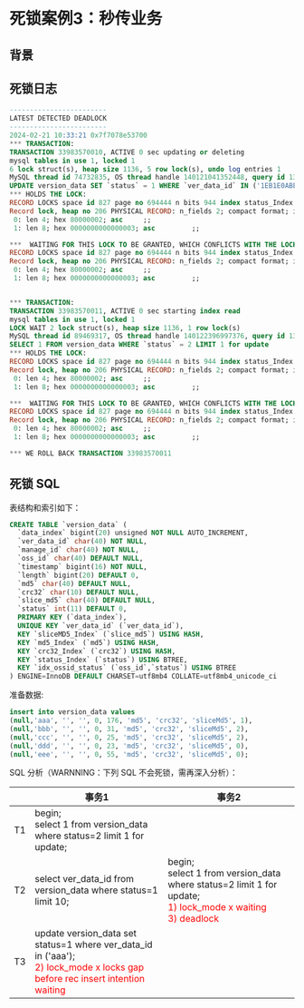 # 死锁案例3：秒传业务

## 背景

## 死锁日志

```sql
------------------------
LATEST DETECTED DEADLOCK
------------------------
2024-02-21 10:33:21 0x7f7078e53700
*** TRANSACTION:
TRANSACTION 33983570010, ACTIVE 0 sec updating or deleting
mysql tables in use 1, locked 1
6 lock struct(s), heap size 1136, 5 row lock(s), undo log entries 1
MySQL thread id 74732835, OS thread handle 140121041352448, query id 139900247683 10.240.1.16 root updating
UPDATE version_data SET `status` = 1 WHERE `ver_data_id` IN ('1EB1E0ABE9134A3FA01D05627E4969C5')
*** HOLDS THE LOCK:
RECORD LOCKS space id 827 page no 694444 n bits 944 index status_Index of table `ets`.`version_data` trx id 33983570010 lock_mode X
Record lock, heap no 206 PHYSICAL RECORD: n_fields 2; compact format; info bits 0
 0: len 4; hex 80000002; asc     ;;
 1: len 8; hex 0000000000000003; asc         ;;

***  WAITING FOR THIS LOCK TO BE GRANTED, WHICH CONFLICTS WITH THE LOCK HELD BY TRANSACTION 33983570011:
RECORD LOCKS space id 827 page no 694444 n bits 944 index status_Index of table `ets`.`version_data` trx id 33983570010 lock_mode X locks gap before rec insert intention waiting
Record lock, heap no 206 PHYSICAL RECORD: n_fields 2; compact format; info bits 0
 0: len 4; hex 80000002; asc     ;;
 1: len 8; hex 0000000000000003; asc         ;;


*** TRANSACTION:
TRANSACTION 33983570011, ACTIVE 0 sec starting index read
mysql tables in use 1, locked 1
LOCK WAIT 2 lock struct(s), heap size 1136, 1 row lock(s)
MySQL thread id 89469317, OS thread handle 140122396997376, query id 139900247668 10.240.1.131 root Sending data
SELECT 1 FROM version_data WHERE `status` = 2 LIMIT 1 for update
*** HOLDS THE LOCK:
RECORD LOCKS space id 827 page no 694444 n bits 944 index status_Index of table `ets`.`version_data` trx id 33983570011 lock_mode X waiting
Record lock, heap no 206 PHYSICAL RECORD: n_fields 2; compact format; info bits 0
 0: len 4; hex 80000002; asc     ;;
 1: len 8; hex 0000000000000003; asc         ;;

***  WAITING FOR THIS LOCK TO BE GRANTED, WHICH CONFLICTS WITH THE LOCK HELD BY TRANSACTION 33983570010:
RECORD LOCKS space id 827 page no 694444 n bits 944 index status_Index of table `ets`.`version_data` trx id 33983570011 lock_mode X waiting
Record lock, heap no 206 PHYSICAL RECORD: n_fields 2; compact format; info bits 0
 0: len 4; hex 80000002; asc     ;;
 1: len 8; hex 0000000000000003; asc         ;;

*** WE ROLL BACK TRANSACTION 33983570011
```

## 死锁 SQL

表结构和索引如下：

```sql
CREATE TABLE `version_data` (
  `data_index` bigint(20) unsigned NOT NULL AUTO_INCREMENT,
  `ver_data_id` char(40) NOT NULL,
  `manage_id` char(40) NOT NULL,
  `oss_id` char(40) DEFAULT NULL,
  `timestamp` bigint(16) NOT NULL,
  `length` bigint(20) DEFAULT 0,
  `md5` char(40) DEFAULT NULL,
  `crc32` char(10) DEFAULT NULL,
  `slice_md5` char(40) DEFAULT NULL,
  `status` int(11) DEFAULT 0,
  PRIMARY KEY (`data_index`),
  UNIQUE KEY `ver_data_id` (`ver_data_id`),
  KEY `sliceMD5_Index` (`slice_md5`) USING HASH,
  KEY `md5_Index` (`md5`) USING HASH,
  KEY `crc32_Index` (`crc32`) USING HASH,
  KEY `status_Index` (`status`) USING BTREE,
  KEY `idx_ossid_status` (`oss_id`,`status`) USING BTREE
) ENGINE=InnoDB DEFAULT CHARSET=utf8mb4 COLLATE=utf8mb4_unicode_ci
```

准备数据:

```sql
insert into version_data values
(null,'aaa', '', '', 0, 176, 'md5', 'crc32', 'sliceMd5', 1),
(null,'bbb', '', '', 0, 31, 'md5', 'crc32', 'sliceMd5', 2),
(null,'ccc', '', '', 0, 25, 'md5', 'crc32', 'sliceMd5', 2),
(null,'ddd', '', '', 0, 23, 'md5', 'crc32', 'sliceMd5', 0),
(null,'eee', '', '', 0, 55, 'md5', 'crc32', 'sliceMd5', 0);
```

SQL 分析（WARNNING：下列 SQL 不会死锁，需再深入分析）：

| | 事务1 | 事务2|
| - | - | - |
| T1 | begin;<br/>select 1 from version_data where status=2 limit 1 for update;| |
| T2 | select ver_data_id from version_data where status=1 limit 10;| begin;<br/>select 1 from version_data where status=2 limit 1 for update;<br/><span style="color:red;">1) lock_mode x waiting</span><br/><span style="color:red;">3) deadlock</span> |
| T3 | update version_data set status=1 where ver_data_id in ('aaa');<br/><span style="color:red;">2) lock_mode x locks gap before rec insert intention waiting</span> |  |

